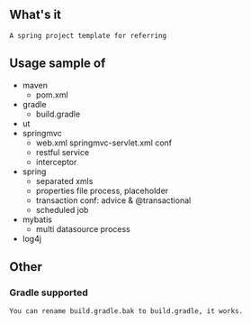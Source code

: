 ## What's it

    A spring project template for referring

## Usage sample of

* maven
    * pom.xml
* gradle
    * build.gradle
* ut
* springmvc
    * web.xml springmvc-servlet.xml conf
    * restful service
    * interceptor
* spring
    * separated xmls
    * properties file process, placeholder
    * transaction conf: advice & @transactional
    * scheduled job
* mybatis
    * multi datasource process
* log4j

## Other 

### Gradle supported

    You can rename build.gradle.bak to build.gradle, it works.
    
